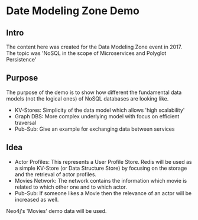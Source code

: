 # Date Modeling Zone Demo

## Intro

The content here was created for the Data Modeling Zone event in 2017. The topic was 'NoSQL in the scope of Microservices and Polyglot Persistence'

## Purpose

The purpose of the demo is to show how different the fundamental data models (not the logical ones) of NoSQL databases are looking like.

* KV-Stores: Simplicity of the data model which allows 'high scalability'
* Graph DBS: More complex underlying model with focus on efficient traversal
* Pub-Sub: Give an example for exchanging data between services

## Idea

* Actor Profiles: This represents a User Profile Store. Redis will be used as a simple KV-Store (or Data Structure Store) by focusing on the storage and the retrieval of actor profiles.
* Movies Network: The network contains the information which movie is related to which other one and to which actor.
* Pub-Sub: If someone likes a Movie then the relevance of an actor will be increased as well.

Neo4j's 'Movies' demo data will be used.
